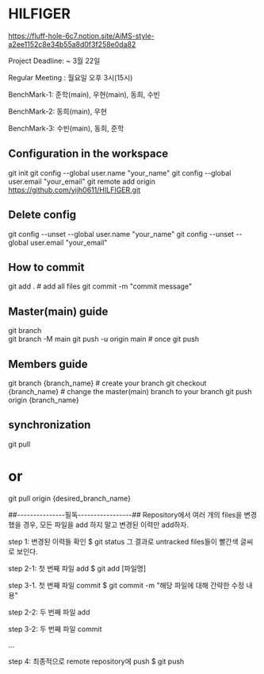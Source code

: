 # HILFIGER       
  
<Notion link>           
  
https://fluff-hole-6c7.notion.site/AiMS-style-a2ee1152c8e34b55a8d0f3f258e0da82   
  
        
<Schedule>      
  
Project Deadline: ~ 3월 22일      
  
Regular Meeting : 월요일 오후 3시(15시)     
  
       
      
<Part division>      
  
BenchMark-1: 준학(main), 우현(main), 동희, 수빈    
  
BenchMark-2: 동희(main), 우현     
   
BenchMark-3: 수빈(main), 동희, 준학
  



## Configuration in the workspace
git init
git config --global user.name "your_name"
git config --global user.email "your_email"
git remote add origin https://github.com/yijh0611/HILFIGER.git


## Delete config
git config --unset --global user.name "your_name"
git config --unset --global user.email "your_email"


## How to commit
git add .      # add all files
git commit -m "commit message"


## Master(main) guide
git branch             
git branch -M main
git push -u origin main  # once
git push


## Members guide
git branch {branch_name}   # create your branch
git checkout {branch_name} # change the master(main) branch to your branch
git push origin {branch_name}


## synchronization
git pull 
# or
git pull origin {desired_branch_name}


##---------------필독-----------------##
Repository에서 여러 개의 files을 변경했을 경우,
모든 파일을 add 하지 말고 변경된 이력만 add하자.

step 1: 변경된 이력들 확인 
$ git status
그 결과로
untracked files들이 빨간색 글씨로 보인다.

step 2-1: 첫 번째 파일 add
$ git add [파일명]

step 3-1. 첫 번째 파일 commit
$ git commit -m "해당 파일에 대해 간략한 수정 내용"

step 2-2: 두 번째 파일 add

step 3-2: 두 번째 파일 commit

...

step 4: 최종적으로 remote repository에 push
$ git push
